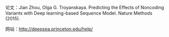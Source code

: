 论文：Jian Zhou, Olga G. Troyanskaya. Predicting the Effects of Noncoding Variants with Deep learning-based Sequence Model. Nature Methods (2015).

网站：http://deepsea.princeton.edu/help/

